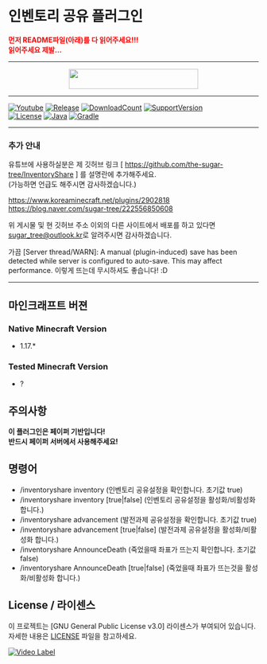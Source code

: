 # 인벤토리 공유 플러그인

<span style="color:red">
    <b>먼저 README파일(아래)를 다 읽어주세요!!!</b><br />
    <b>읽어주세요 제발...</b>
</span>

---
<p align="center">
    <a href="https://github.com/the-sugar-tree/InventoryShare/releases/download/v1.2/InventoryShare-1.2.jar">
        <img src="https://img.shields.io/badge/플러그인%20다운로드-클릭-bbbbbb" height="40" width="260">
    </a>
</p>

---
[![Youtube](https://img.shields.io/badge/youtube-sugar_tree-red.svg?logo=youtube)](https://www.youtube.com/channel/UCtqLK2FrJI9BNB0BI8-sWHA)
[![Release](https://img.shields.io/github/v/release/the-sugar-tree/InventoryShare)](https://github.com/the-sugar-tree/InventoryShare/releases/tag/v.1.2)
[![DownloadCount](https://img.shields.io/github/downloads/the-sugar-tree/InventoryShare/total)](https://github.com/the-sugar-tree/InventoryShare/releases)
[![SupportVersion](https://img.shields.io/badge/Supported%20Minecraft%20Version-1.17,%201.17.1-green)](https://github.com/the-sugar-tree/InventoryShare)   
[![License](https://img.shields.io/github/license/the-sugar-tree/InventoryShare)](https://www.gnu.org/licenses/gpl-3.0.html)
[![Java](https://img.shields.io/badge/java-16-ED8B00.svg?logo=java)](https://www.azul.com/)
[![Gradle](https://img.shields.io/badge/gradle-7.2-02303A.svg?logo=gradle)](https://gradle.org)

---

### 추가 안내
유튜브에 사용하실분은 제 깃허브 링크 [ https://github.com/the-sugar-tree/InventoryShare ] 를 설명란에 추가해주세요.   
(가능하면 언급도 해주시면 감사하겠습니다.)   

https://www.koreaminecraft.net/plugins/2902818   
https://blog.naver.com/sugar-tree/222556850608   

위 게시물 및 현 깃허브 주소 이외의 다른 사이트에서 배포를 하고 있다면<sugar_tree@outlook.kr>로 알려주시면 감사하겠습니다.

가끔 \[Server thread/WARN]: A manual (plugin-induced) save has been detected while server is configured to auto-save. This may affect performance. 이렇게 뜨는데 무시하셔도 좋습니다! :D

---

## 마인크래프트 버젼
### Native Minecraft Version
- 1.17.*
### Tested Minecraft Version
- ?

## 주의사항
**이 플러그인은 페이퍼 기반입니다!**   
**반드시 페이퍼 서버에서 사용해주세요!**

## 명령어
- /inventoryshare inventory (인벤토리 공유설정을 확인합니다. 초기값 true)
- /inventoryshare inventory \[true|false] (인벤토리 공유설정을 활성화/비활성화 합니다.)
- /inventoryshare advancement (발전과제 공유설정을 확인합니다. 초기값 true)
- /inventoryshare advancement \[true|false] (발전과제 공유설정을 활성화/비활성화 합니다.)
- /inventoryshare AnnounceDeath (죽었을때 좌표가 뜨는지 확인합니다. 초기값 false)
- /inventoryshare AnnounceDeath \[true|false] (죽었을때 좌표가 뜨는것을 활성화/비활성화 합니다.)

## License / 라이센스

이 프로젝트는 \[GNU General Public License v3.0] 라이센스가 부여되어 있습니다. 자세한 내용은 [LICENSE](https://github.com/the-sugar-tree/InventoryShare/blob/master/LICENSE.md) 파일을 참고하세요.


[![Video Label](http://img.youtube.com/vi/PI6eTCOs-x4/0.jpg)](https://www.youtube.com/watch?v=PI6eTCOs-x4)
